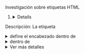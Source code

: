

Investigación sobre etiquetas HTML
1. <details>
Descripción: La etiqueta <details> crea un bloque de información que el usuario puede mostrar u ocultar.

Aplicación: La usé en mi currículum para mostrar detalles adicionales sobre mí de forma colapsable.

Código: <details> <summary>Ver más detalles</summary> <p>Me apasiona la tecnología y el desarrollo web.</p> </details>

2. <summary>
Descripción: La etiqueta <summary> define el encabezado dentro de <details> que el usuario puede hacer clic para mostrar u ocultar el contenido.

Aplicación: Usé <summary> dentro de <details> para crear una sección expandible con más información sobre mí.

Código: <summary>Ver más detalles</summary>

3. <dialog>
Descripción: La etiqueta <dialog> muestra una ventana emergente (cuadro de diálogo).

Aplicación: La investigué para posibles futuros usos en mi currículum, como mostrar un mensaje de bienvenida.

Código: <button id="show-dialog">Mostrar diálogo</button> <dialog id="myDialog"> <h2>¡Bienvenido!</h2> <button id="close-dialog">Cerrar</button> </dialog>
